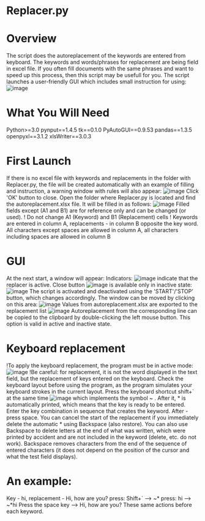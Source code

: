 # Replacer.py
# Overview
The script does the autoreplacement of the keywords are entered from keyboard. The keywords and words/phrases for replacement are being field in excel file. If you often fill documents with the same phrases and want to speed up this process, then this script may be usefull for you. The script launches a user-friendly GUI which includes small instruction for using:
![image](https://github.com/ViYarem/autoreplacer/assets/68001529/73077dfb-5b16-4814-8f20-85576d112613)

# What You Will Need
Python>=3.0
pynput==1.4.5
tk==0.1.0
PyAutoGUI==0.9.53
pandas==1.3.5
openpyxl==3.1.2
xlsWriter==3.0.3

# First Launch
If there is no excel file with keywords and replacements in the folder with Replacer.py, the file will be created automatically with an example of filling and instruction, a warning window with rules will also appear:
![image](https://github.com/ViYarem/autoreplacer/assets/68001529/a5725aa4-6349-44c8-8fc6-17cc4dee23b7)
Click 'OK' button to close.
Open the folder where Replacer.py is located and find the autoreplacement.xlsx file. It will be filled in as follows:
![image](https://github.com/ViYarem/autoreplacer/assets/68001529/f31ed1cd-dce2-4649-ad3d-8901de33d377)
Filled fields except (A1 and B1) are for reference only and can be changed (or used).
! Do not change A1 (Keyword) and B1 (Replacement) cells
! Keywords are entered in column A, replacements - in column B opposite the key word. All characters except spaces are allowed in column A, all characters including spaces are allowed in column B

# GUI
At the next start, a window will appear:
Indicators: ![image](https://github.com/ViYarem/autoreplacer/assets/68001529/2df46063-3d1d-4fea-a197-b46265fe884c) indicate that the replacer is active.
Close button ![image](https://github.com/ViYarem/autoreplacer/assets/68001529/76a24f8f-cad8-492a-9d35-1731ee47e57a) is available only in inactive state: ![image](https://github.com/ViYarem/autoreplacer/assets/68001529/da461802-1585-4e42-8149-60ea29da8a08)
The script is activated and deactivated using the 'START'/'STOP' button, which changes accordingly.
The window can be moved by clicking on this area: ![image](https://github.com/ViYarem/autoreplacer/assets/68001529/7a5cec10-232b-4e96-925b-17bfb659f8ad) 
Values from autoreplacement.xlsx are exported to the replacement list ![image](https://github.com/ViYarem/autoreplacer/assets/68001529/9a8d46ff-67fe-4310-9092-b1eed8e93c9b)
Autoreplacement from the corresponding line can be copied to the clipboard by double-clicking the left mouse button. This option is valid in active and inactive state. 

# Keyboard replacement
!To apply the keyboard replacement, the program must be in active mode: ![image](https://github.com/ViYarem/autoreplacer/assets/68001529/271fd480-0604-4bb0-b552-25fba688cd3f)
!Be careful: for replacement, it is not the word displayed in the text field, but the replacement of keys entered on the keyboard. Check the keyboard layout before using the program, as the program simulates your keyboard strokes in the current layout.
Press the keyboard shortcut shift+` at the same time ![image](https://github.com/ViYarem/autoreplacer/assets/68001529/f57c5e56-f023-491c-bfa5-17098470030b) which implements the symbol ~ . After it, * is automatically printed, which means that the key is ready to be entered. 
Enter the key combination in sequence that creates the keyword. 
After - press space.
You can cancel the start of the replacement if you immediately delete the automatic * using Backspace (also restore). You can also use Backspace to delete letters at the end of what was written, which were printed by accident and are not included in the keyword (delete, etc. do not work). 
Backspace removes characters from the end of the sequence of entered characters (it does not depend on the position of the cursor and what the test field displays).

# An example:
Key - hi, replacement - Hi, how are you?
press: Shift+` --> ~*
press: hi -->  ~*hi
Press the space key --> Hi, how are you?
These same actions before each keyword.


